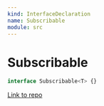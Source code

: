 ```yaml
---
kind: InterfaceDeclaration
name: Subscribable
module: src
---
```


# Subscribable

```ts
interface Subscribable<T> {}
```

[Link to repo](https://github.com/ReactiveX/rxjs/blob/master/src/internal/types.ts#L65-L74)
